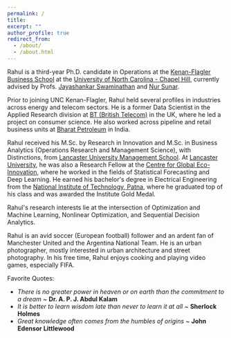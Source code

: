 ```yaml
---
permalink: /
title: 
excerpt: ""
author_profile: true
redirect_from:
  - /about/
  - /about.html
---
```


Rahul is a third-year Ph.D. candidate in Operations at the [Kenan-Flagler Business School](https://www.kenan-flagler.unc.edu/) at the [University of North Carolina - Chapel Hill](https://www.unc.edu/), currently advised by Profs. [Jayashankar Swaminathan](http://public.kenan-flagler.unc.edu/Faculty/swaminaj/) and [Nur Sunar](https://sites.google.com/view/nur-sunar/home). 

Prior to joining UNC Kenan-Flagler, Rahul held several profiles in industries across energy and telecom sectors. He is a former Data Scientist in the Applied Research division at [BT (British Telecom)](https://www.bt.com/) in the UK, where he led a project on consumer science. He also worked across pipeline and retail business units at [Bharat Petroleum](https://www.bharatpetroleum.com/) in India. 

Rahul received his M.Sc. by Research in Innovation and M.Sc. in Business Analytics (Operations Research and Management Science), with Distinctions, from [Lancaster University Management School](https://www.lancaster.ac.uk/lums/). At [Lancaster University](https://www.lancaster.ac.uk/), he was also a Research Fellow at the [Centre for Global Eco-Innovation](http://www.globalecoinnovation.org/), where he worked in the fields of Statistical Forecasting and Deep Learning. He earned his bachelor's degree in Electrical Engineering from the [National Institute of Technology, Patna](http://www.nitp.ac.in/php/home.php), where he graduated top of his class and was awarded the Institute Gold Medal.

Rahul's research interests lie at the intersection of Optimization and Machine Learning, Nonlinear Optimization, and Sequential Decision Analytics.

Rahul is an avid soccer (European football) follower and an ardent fan of Manchester United and the Argentina National Team. He is an urban photographer, mostly interested in urban architecture and street photography. In his free time, Rahul enjoys cooking and playing video games, especially FIFA. 

Favorite Quotes:
- *There is no greater power in heaven or on earth than the commitment to a dream* ~ **Dr. A. P. J. Abdul Kalam**
- *It is better to learn wisdom late than never to learn it at all* ~ **Sherlock Holmes**
- *Great knowledge often comes from the humbles of origins* ~ **John Edensor Littlewood** 
